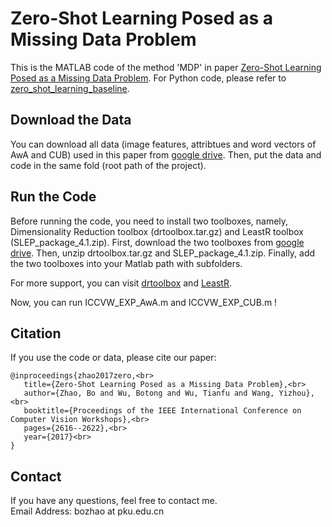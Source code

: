 # Zero-Shot Learning Posed as a Missing Data Problem

This is the MATLAB code of the method 'MDP' in paper [Zero-Shot Learning Posed as a Missing Data Problem](http://openaccess.thecvf.com/content_ICCV_2017_workshops/papers/w38/Zhao_Zero-Shot_Learning_Posed_ICCV_2017_paper.pdf). 
For Python code, please refer to [zero_shot_learning_baseline](https://github.com/PatrickZH/zero_shot_learning_baseline).

## Download the Data
You can download all data (image features, attribtues and word vectors of AwA and CUB) used in this paper 
from [google drive](https://drive.google.com/open?id=18YYOi5FxiBJ5TYLfOkzO3HGw_w-EveyY). 
Then, put the data and code in the same fold (root path of the project).

## Run the Code
Before running the code, you need to install two toolboxes, namely, Dimensionality Reduction toolbox (drtoolbox.tar.gz) and LeastR toolbox (SLEP_package_4.1.zip). 
First, download the two toolboxes from [google drive](https://drive.google.com/open?id=18YYOi5FxiBJ5TYLfOkzO3HGw_w-EveyY). Then, unzip drtoolbox.tar.gz and SLEP_package_4.1.zip. Finally, add the two toolboxes into your Matlab path with subfolders. 

For more support, you can visit [drtoolbox](https://lvdmaaten.github.io/drtoolbox/) and [LeastR](http://www.yelab.net/software/SLEP/). <br>

Now, you can run ICCVW_EXP_AwA.m and ICCVW_EXP_CUB.m !

## Citation
If you use the code or data, please cite our paper:<br>
```
@inproceedings{zhao2017zero,<br>
   title={Zero-Shot Learning Posed as a Missing Data Problem},<br>
   author={Zhao, Bo and Wu, Botong and Wu, Tianfu and Wang, Yizhou},<br>
   booktitle={Proceedings of the IEEE International Conference on Computer Vision Workshops},<br>
   pages={2616--2622},<br>
   year={2017}<br>
}
```

## Contact
If you have any questions, feel free to contact me.<br>
Email Address: bozhao  at  pku.edu.cn
